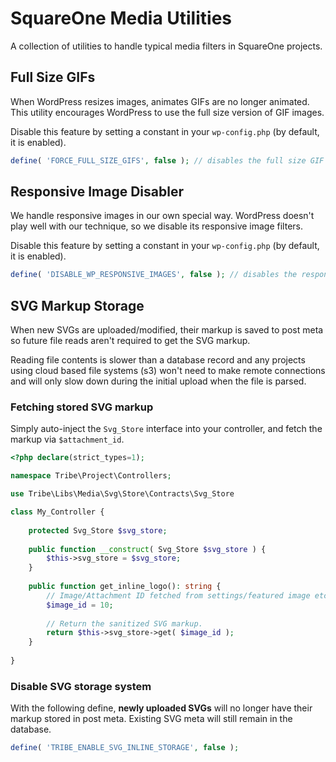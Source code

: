 # SquareOne Media Utilities

A collection of utilities to handle typical media filters in SquareOne projects.

## Full Size GIFs

When WordPress resizes images, animates GIFs are no longer animated. This utility encourages
WordPress to use the full size version of GIF images.

Disable this feature by setting a constant in your `wp-config.php` (by default, it is enabled).

```php
define( 'FORCE_FULL_SIZE_GIFS', false ); // disables the full size GIF filter
```

## Responsive Image Disabler

We handle responsive images in our own special way. WordPress doesn't play well with our technique,
so we disable its responsive image filters.

Disable this feature by setting a constant in your `wp-config.php` (by default, it is enabled).

```php
define( 'DISABLE_WP_RESPONSIVE_IMAGES', false ); // disables the responsive images disabler
```

## SVG Markup Storage

When new SVGs are uploaded/modified, their markup is saved to post meta so future file reads aren't required to get the SVG markup.

Reading file contents is slower than a database record and any projects using cloud based file systems (s3) won't need to make remote connections and will only slow down during the initial upload when the file is parsed.

### Fetching stored SVG markup

Simply auto-inject the `Svg_Store` interface into your controller, and fetch the markup via `$attachment_id`. 

```php
<?php declare(strict_types=1);

namespace Tribe\Project\Controllers;

use Tribe\Libs\Media\Svg\Store\Contracts\Svg_Store

class My_Controller {
    
    protected Svg_Store $svg_store;
    
    public function __construct( Svg_Store $svg_store ) {
        $this->svg_store = $svg_store;
    }
    
    public function get_inline_logo(): string {
        // Image/Attachment ID fetched from settings/featured image etc...
        $image_id = 10;
        
        // Return the sanitized SVG markup.
        return $this->svg_store->get( $image_id );
    }
    
}
```

### Disable SVG storage system

With the following define, **newly uploaded SVGs** will no longer have their markup stored in post meta. Existing SVG meta will still remain in the database.

```php
define( 'TRIBE_ENABLE_SVG_INLINE_STORAGE', false );
```
